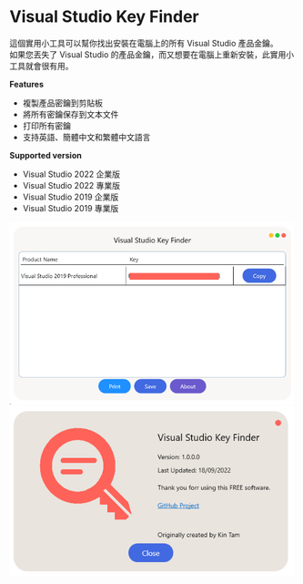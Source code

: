 # Visual Studio Key Finder

這個實用小工具可以幫你找出安裝在電腦上的所有 Visual Studio 產品金鑰。 <br/>
如果您丟失了 Visual Studio 的產品金鑰，而又想要在電腦上重新安裝，此實用小工具就會很有用。

**Features**
- 複製產品密鑰到剪貼板
- 將所有密鑰保存到文本文件
- 打印所有密鑰
- 支持英語、簡體中文和繁體中文語言

**Supported version**
- Visual Studio 2022 企業版
- Visual Studio 2022 專業版
- Visual Studio 2019 企業版
- Visual Studio 2019 專業版


<img src="sample.png" width="500" />
<img src="about.png" width="500" />